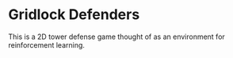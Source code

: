 # Gridlock Defenders
This is a 2D tower defense game thought of as an environment for reinforcement learning.
